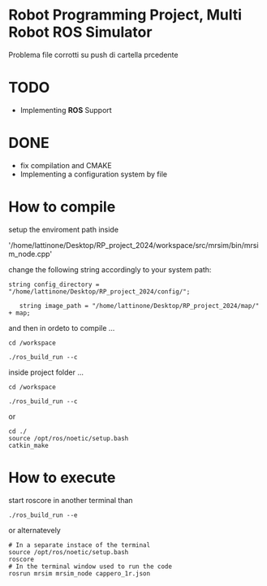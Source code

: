 # Robot Programming Project, Multi Robot ROS Simulator

Problema file corrotti su push di cartella prcedente



# TODO
-   Implementing **ROS** Support


# DONE
-  fix compilation and CMAKE
-   Implementing a configuration system by file

# How to compile

setup the enviroment path inside 

'/home/lattinone/Desktop/RP_project_2024/workspace/src/mrsim/bin/mrsim_node.cpp'

change the following string accordingly to your system path: 

 ```code
 string config_directory = "/home/lattinone/Desktop/RP_project_2024/config/";
  
    string image_path = "/home/lattinone/Desktop/RP_project_2024/map/" + map;
```
 and then in ordeto to compile ... 

```code
cd /workspace

./ros_build_run --c
```



inside project folder ... 

```code
cd /workspace

./ros_build_run --c
```

or 

```code
cd ./
source /opt/ros/noetic/setup.bash
catkin_make
```

# How to execute
start roscore in another terminal than

```code
./ros_build_run --e
```

or alternatevely


```code
# In a separate instace of the terminal
source /opt/ros/noetic/setup.bash
roscore
# In the terminal window used to run the code
rosrun mrsim mrsim_node cappero_1r.json
```


